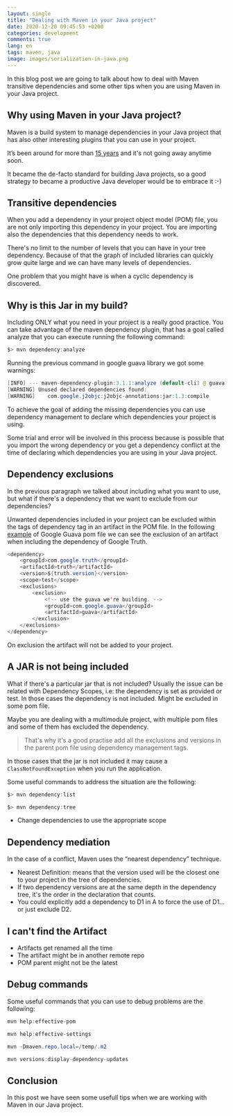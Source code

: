 ```yaml
---
layout: single
title: "Dealing with Maven in your Java project"
date: 2020-12-20 09:45:53 +0200
categories: development
comments: true
lang: en
tags: maven, java
image: images/serialization-in-java.png
---
```


In this blog post we are going to talk about how to deal with Maven transitive dependencies and some other tips when you are using Maven in your Java project. 

Why using Maven in your Java project?
---------------------------------------
Maven is a build system to manage dependencies in your Java project that has also other interesting plugins that you can use in your project. 

It’s been around for more than <a href="https://maven.apache.org/background/history-of-maven.html#:~:text=History%20of%20Maven%20by%20Jason,sources%20happened%20in%20August%202001.">15 years</a> and it's not going away anytime soon. 

It became the de-facto standard for building Java projects, so a good strategy to became a productive Java developer would be to embrace it :-)

Transitive dependencies
---------------------------------
When you add a dependency in your project object model (POM) file, you are not only importing this dependency in your project. You are importing also the dependencies that this dependency needs to work. 

There's no limit to the number of levels that you can have in your tree dependency. Because of that the graph of included libraries can quickly grow quite large and we can have many levels of dependencies.

One problem that you might have is when a cyclic dependency is discovered.

Why is this Jar in my build?
---------------------------------------
Including ONLY what you need in your project is a really good practice. You can take advantage of the maven dependency plugin, that has a goal called analyze that you can execute running the following command:

~~~ java
$> mvn dependency:analyze
~~~

Running the previous command in google guava library we got some warnings:

```java
[INFO] --- maven-dependency-plugin:3.1.1:analyze (default-cli) @ guava-testlib ---
[WARNING] Unused declared dependencies found:
[WARNING]    com.google.j2objc:j2objc-annotations:jar:1.3:compile
```

To achieve the goal of adding the missing dependencies you can use dependency management to declare which dependencies your project is using. 

Some trial and error will be involved in this process because is possible that you import the wrong dependency or you get a dependency conflict at the time of declaring which dependencies you are using in your Java project.

Dependency exclusions
------------------------------
In the previous paragraph we talked about including what you want to use, but what if there's a dependency that we want to exclude from our dependencies? 

Unwanted dependencies included in your project can be excluded within the tags of dependency tag in an artifact in the POM file. In the following <a href="https://github.com/google/guava/blob/master/pom.xml">example</a> of Google Guava pom file we can see the exclusion of an artifact when including the dependency of Google Truth.

```java
<dependency>
    <groupId>com.google.truth</groupId>
    <artifactId>truth</artifactId>
    <version>${truth.version}</version>
    <scope>test</scope>
    <exclusions>
        <exclusion>
            <!-- use the guava we're building. -->
            <groupId>com.google.guava</groupId>
            <artifactId>guava</artifactId>
        </exclusion>
    </exclusions>
</dependency>
```

On exclusion the artifact will not be added to your project.

A JAR is not being included
-----------------------------------
What if there's a particular jar that is not included? Usually the issue can be related with Dependency Scopes, i.e: the dependency is set as provided or test. In those cases the dependency is not included.
Might be excluded in some pom file. 

Maybe you are dealing with a multimodule project, with multiple pom files and some of them has excluded the dependency. 

> That's why it's a good practise add all the exclusions and versions in the parent pom file using dependency management tags.

In those cases that the jar is not included it may cause a `ClassNotFoundException` when you run the application.

Some useful commands to address the situation are the following:

~~~ java
$> mvn dependency:list
~~~
~~~ java
$> mvn dependency:tree
~~~

- Change dependencies to use the appropriate scope

Dependency mediation
--------------------------------
In the case of a conflict, Maven uses the “nearest dependency” technique.
- Nearest Definition: means that the version used will be the closest one to your project in the tree of dependencies.
- If two dependency versions are at the same depth in the dependency tree, it's the order in the declaration that counts.
- You could explicitly add a dependency to D1 in A to force the use of D1… or just exclude D2.

I can't find the Artifact
-------------------------------
- Artifacts get renamed all the time
- The artifact might be in another remote repo
- POM parent might not be the latest

Debug commands
----------------------
Some useful commands that you can use to debug problems are the following:

~~~ java
mvn help:effective-pom
~~~
~~~ java
mvn help:effective-settings
~~~
~~~ java
mvn -Dmaven.repo.local=/temp/.m2
~~~
~~~ java
mvn versions:display-dependency-updates
~~~

Conclusion
--------------
In this post we have seen some usefull tips when we are working with Maven in our Java project.

